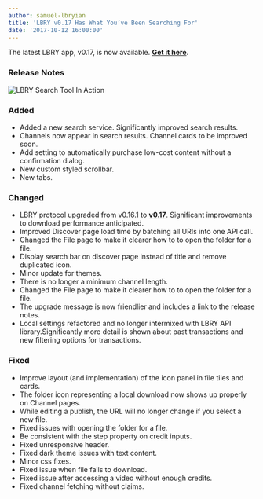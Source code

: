 ```yaml
---
author: samuel-lbryian
title: 'LBRY v0.17 Has What You’ve Been Searching For'
date: '2017-10-12 16:00:00'
---
```

The latest LBRY app, v0.17, is now available. **[Get it here](https://lbry.com/get)**.

### Release Notes

![LBRY Search Tool In Action](https://spee.ch/media/search2.gif)

### Added
  * Added a new search service. Significantly improved search results.
  * Channels now appear in search results. Channel cards to be improved soon.
  * Add setting to automatically purchase low-cost content without a confirmation dialog.
  * New custom styled scrollbar.
  * New tabs.

### Changed
  * LBRY protocol upgraded from v0.16.1 to **[v0.17](https://github.com/lbryio/lbry/releases/tag/v0.17.0)**. Significant improvements to download performance anticipated.
  * Improved Discover page load time by batching all URIs into one API call.
  * Changed the File page to make it clearer how to to open the folder for a file.
  * Display search bar on discover page instead of title and remove duplicated icon.
  * Minor update for themes.
  * There is no longer a minimum channel length.
  * Changed the File page to make it clearer how to to open the folder for a file.
  * The upgrade message is now friendlier and includes a link to the release notes.
  * Local settings refactored and no longer intermixed with LBRY API library.Significantly more detail is shown about past transactions and new filtering options for transactions.

### Fixed
  * Improve layout (and implementation) of the icon panel in file tiles and cards.
  * The folder icon representing a local download now shows up properly on Channel pages.
  * While editing a publish, the URL will no longer change if you select a new file.
  * Fixed issues with opening the folder for a file.
  * Be consistent with the step property on credit inputs.
  * Fixed unresponsive header.
  * Fixed dark theme issues with text content.
  * Minor css fixes.
  * Fixed issue when file fails to download.
  * Fixed issue after accessing a video without enough credits.
  * Fixed channel fetching without claims.
